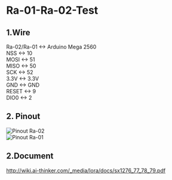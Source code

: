 # Ra-01-Ra-02-Test
## 1.Wire
Ra-02/Ra-01   <-> Arduino Mega 2560  
NSS           <->     10  
MOSI          <->   51  
MISO          <->   50  
SCK           <->   52  
3.3V          <->   3.3V  
GND           <->   GND  
RESET         <->   9  
DIO0          <->   2  
## 2. Pinout 
![Pinout Ra-02](https://photos.app.goo.gl/auzHKyiGN4z971876)  
![Pinout Ra-01](https://photos.app.goo.gl/hJ3FAP9AFSeTroLt5)  
## 2.Document  
http://wiki.ai-thinker.com/_media/lora/docs/sx1276_77_78_79.pdf
